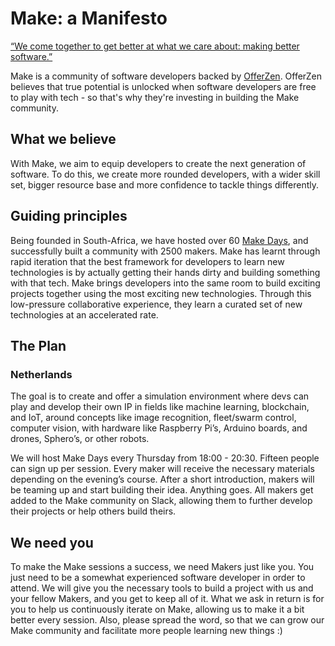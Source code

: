 # Make: a Manifesto
[“We come together to get better at what we care about: making better software.”](https://www.ted.com/talks/eduardo_briceno_how_to_get_better_at_the_things_you_care_about/footnotes?referrer=playlist-the_most_actionable_ted_talks)

Make is a community of software developers backed by [OfferZen](https://www.offerzen.com/nl). OfferZen believes that true potential is unlocked when software developers are free to play with tech - so that's why they're investing in building the Make community.

## What we believe
With Make, we aim to equip developers to create the next generation of software. To do this, we create more rounded developers, with a wider skill set, bigger resource base and more confidence to tackle things differently.

## Guiding principles
Being founded in South-Africa, we have hosted over 60 [Make Days](https://makedays.offerzen.com/), and successfully built a community with 2500 makers. Make has learnt through rapid iteration that the best framework for developers to learn new technologies is by actually getting their hands dirty and building something with that tech. Make brings developers into the same room to build exciting projects together using the most exciting new technologies. Through this low-pressure collaborative experience, they learn a curated set of new technologies at an accelerated rate.

## The Plan

### Netherlands
The goal is to create and offer a simulation environment where devs can play and develop their own IP in fields like machine learning, blockchain, and IoT, around concepts like image recognition, fleet/swarm control, computer vision, with hardware like Raspberry Pi’s, Arduino boards, and drones, Sphero’s, or other robots. 

We will host Make Days every Thursday from 18:00 - 20:30. Fifteen people can sign up per session. Every maker will receive the necessary materials depending on the evening’s course. After a short introduction, makers will be teaming up and start building their idea. Anything goes. All makers get added to the Make community on Slack, allowing them to further develop their projects or help others build theirs.

## We need you
To make the Make sessions a success, we need Makers just like you. You just need to be a somewhat experienced software developer in order to attend. We will give you the necessary tools to build a project with us and your fellow Makers, and you get to keep all of it. What we ask in return is for you to help us continuously iterate on Make, allowing us to make it a bit better every session. Also, please spread the word, so that we can grow our Make community and facilitate more people learning new things :)
